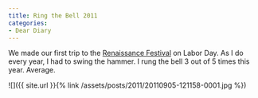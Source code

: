 ```yaml
---
title: Ring the Bell 2011
categories:
- Dear Diary
---
```


We made our first trip to the [Renaissance Festival](http://www.renaissancefest.com/MRF/) on Labor Day. As I do every year, I had to swing the hammer. I rung the bell 3 out of 5 times this year. Average.

![]({{ site.url }}{% link /assets/posts/2011/20110905-121158-0001.jpg %})
